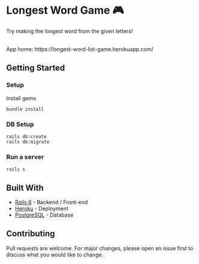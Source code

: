 # Longest Word Game 🎮

Try making the longest word from the given letters!

<br>
App home: https://longest-word-list-game.herokuapp.com/


## Getting Started
### Setup

Install gems
```
bundle install
```
### DB Setup
```
rails db:create
rails db:migrate
```
### Run a server
```
rails s
```

## Built With
- [Rails 6](https://guides.rubyonrails.org/) - Backend / Front-end
- [Heroku](https://heroku.com/) - Deployment
- [PostgreSQL](https://www.postgresql.org/) - Database

## Contributing
Pull requests are welcome. For major changes, please open an issue first to discuss what you would like to change.
